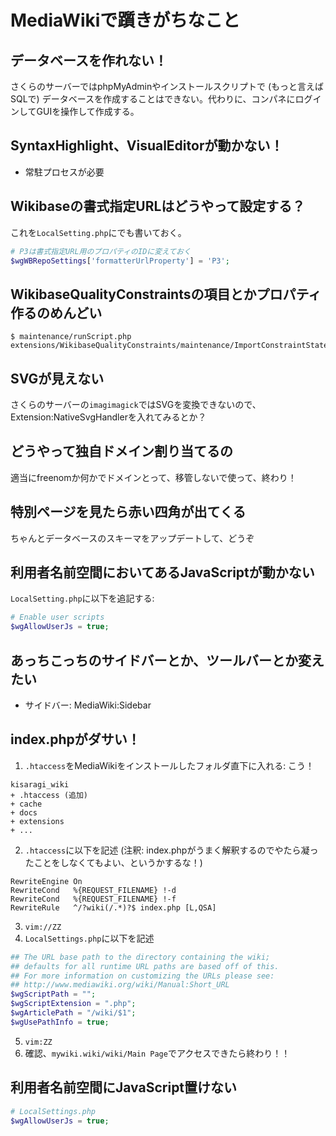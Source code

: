 # MediaWikiで躓きがちなこと
## データベースを作れない！
さくらのサーバーではphpMyAdminやインストールスクリプトで (もっと言えばSQLで) データベースを作成することはできない。代わりに、コンパネにログインしてGUIを操作して作成する。

## SyntaxHighlight、VisualEditorが動かない！
* 常駐プロセスが必要

## Wikibaseの書式指定URLはどうやって設定する？
これを`LocalSetting.php`にでも書いておく。

```php
# P3は書式指定URL用のプロパティのIDに変えておく
$wgWBRepoSettings['formatterUrlProperty'] = 'P3';
```

## WikibaseQualityConstraintsの項目とかプロパティ作るのめんどい
```terminal
$ maintenance/runScript.php extensions/WikibaseQualityConstraints/maintenance/ImportConstraintStatements.php
```

## SVGが見えない
さくらのサーバーの`imagimagick`ではSVGを変換できないので、Extension:NativeSvgHandlerを入れてみるとか？

## どうやって独自ドメイン割り当てるの
適当にfreenomか何かでドメインとって、移管しないで使って、終わり！

## 特別ページを見たら赤い四角が出てくる
ちゃんとデータベースのスキーマをアップデートして、どうぞ

## 利用者名前空間においてあるJavaScriptが動かない
`LocalSetting.php`に以下を追記する:
```php
# Enable user scripts
$wgAllowUserJs = true;
```

## あっちこっちのサイドバーとか、ツールバーとか変えたい
* サイドバー: MediaWiki:Sidebar

## index.phpがダサい！
1. `.htaccess`をMediaWikiをインストールしたフォルダ直下に入れる: こう！
```
kisaragi_wiki
+ .htaccess (追加)
+ cache
+ docs
+ extensions
+ ...
```

2. `.htaccess`に以下を記述 (注釈: index.phpがうまく解釈するのでやたら凝ったことをしなくてもよい、というかするな！)
```
RewriteEngine On
RewriteCond   %{REQUEST_FILENAME} !-d
RewriteCond   %{REQUEST_FILENAME} !-f
RewriteRule   ^/?wiki(/.*)?$ index.php [L,QSA]
```

3. `vim://ZZ`
4. `LocalSettings.php`に以下を記述
```php
## The URL base path to the directory containing the wiki;
## defaults for all runtime URL paths are based off of this.
## For more information on customizing the URLs please see:
## http://www.mediawiki.org/wiki/Manual:Short_URL
$wgScriptPath = "";
$wgScriptExtension = ".php";
$wgArticlePath = "/wiki/$1";
$wgUsePathInfo = true;
```

5. `vim:ZZ`
6. 確認、`mywiki.wiki/wiki/Main Page`でアクセスできたら終わり！！

## 利用者名前空間にJavaScript置けない
```php
# LocalSettings.php
$wgAllowUserJs = true;
```
